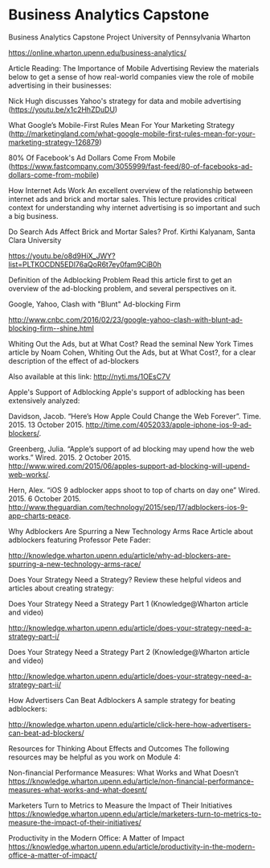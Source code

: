# Business Analytics Capstone
Business Analytics Capstone Project University of Pennsylvania Wharton

https://online.wharton.upenn.edu/business-analytics/

Article Reading: The Importance of Mobile Advertising Review the materials below to get a sense of how real-world companies view the role of mobile advertising in their businesses:

Nick Hugh discusses Yahoo's strategy for data and mobile advertising (https://youtu.be/x1c2HhZDuDU)

What Google’s Mobile-First Rules Mean For Your Marketing Strategy (http://marketingland.com/what-google-mobile-first-rules-mean-for-your-marketing-strategy-126879)

80% Of Facebook's Ad Dollars Come From Mobile (https://www.fastcompany.com/3055999/fast-feed/80-of-facebooks-ad-dollars-come-from-mobile)

How Internet Ads Work An excellent overview of the relationship between internet ads and brick and mortar sales. This lecture provides critical context for understanding why internet advertising is so important and such a big business.

Do Search Ads Affect Brick and Mortar Sales? Prof. Kirthi Kalyanam, Santa Clara University

https://youtu.be/o8d9HiX_JWY?list=PLTKOCDN5EDl76aQoR6t7ey0fam9CiB0h

Definition of the Adblocking Problem Read this article first to get an overview of the ad-blocking problem, and several perspectives on it.

Google, Yahoo, Clash with "Blunt" Ad-blocking Firm

http://www.cnbc.com/2016/02/23/google-yahoo-clash-with-blunt-ad-blocking-firm--shine.html

Whiting Out the Ads, but at What Cost? Read the seminal New York Times article by Noam Cohen, Whiting Out the Ads, but at What Cost?, for a clear description of the effect of ad-blockers

Also available at this link: http://nyti.ms/1OEsC7V

Apple's Support of Adblocking Apple's support of adblocking has been extensively analyzed:

Davidson, Jacob. “Here’s How Apple Could Change the Web Forever”. Time. 2015. 13 October 2015. http://time.com/4052033/apple-iphone-ios-9-ad-blockers/.

Greenberg, Julia. “Apple’s support of ad blocking may upend how the web works.” Wired. 2015. 2 October 2015. http://www.wired.com/2015/06/apples-support-ad-blocking-will-upend-web-works/.

Hern, Alex. “iOS 9 adblocker apps shoot to top of charts on day one” Wired. 2015. 6 October 2015. http://www.theguardian.com/technology/2015/sep/17/adblockers-ios-9-app-charts-peace.

Why Adblockers Are Spurring a New Technology Arms Race Article about adblockers featuring Professor Pete Fader:

http://knowledge.wharton.upenn.edu/article/why-ad-blockers-are-spurring-a-new-technology-arms-race/

Does Your Strategy Need a Strategy? Review these helpful videos and articles about creating strategy:

Does Your Strategy Need a Strategy Part 1 (Knowledge@Wharton article and video)

http://knowledge.wharton.upenn.edu/article/does-your-strategy-need-a-strategy-part-i/

Does Your Strategy Need a Strategy Part 2 (Knowledge@Wharton article and video)

http://knowledge.wharton.upenn.edu/article/does-your-strategy-need-a-strategy-part-ii/

How Advertisers Can Beat Adblockers A sample strategy for beating adblockers:

http://knowledge.wharton.upenn.edu/article/click-here-how-advertisers-can-beat-ad-blockers/

Resources for Thinking About Effects and Outcomes The following resources may be helpful as you work on Module 4:

Non-financial Performance Measures: What Works and What Doesn’t https://knowledge.wharton.upenn.edu/article/non-financial-performance-measures-what-works-and-what-doesnt/

Marketers Turn to Metrics to Measure the Impact of Their Initiatives https://knowledge.wharton.upenn.edu/article/marketers-turn-to-metrics-to-measure-the-impact-of-their-initiatives/

Productivity in the Modern Office: A Matter of Impact https://knowledge.wharton.upenn.edu/article/productivity-in-the-modern-office-a-matter-of-impact/
